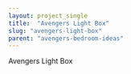 ```yaml
---
layout: project_single
title:  "Avengers Light Box"
slug: "avengers-light-box"
parent: "avengers-bedroom-ideas"
---
```

Avengers Light Box